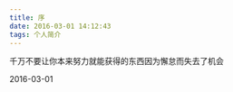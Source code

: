 ```yaml
---
title: 序
date: 2016-03-01 14:12:43
tags: 个人简介
---
```


千万不要让你本来努力就能获得的东西因为懈怠而失去了机会  

2016-03-01



